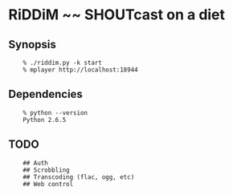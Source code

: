 RiDDiM ~~ SHOUTcast on a diet
==============================================================

Synopsis
---------------------------------------------------------------

        % ./riddim.py -k start
        % mplayer http://localhost:18944
 

Dependencies
---------------------------------------------------------------

        % python --version
        Python 2.6.5

TODO
---------------------------------------------------------------

        ## Auth
        ## Scrobbling
        ## Transcoding (flac, ogg, etc)
        ## Web control
